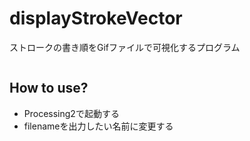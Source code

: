 
# displayStrokeVector
ストロークの書き順をGifファイルで可視化するプログラム

<div align="center">
  <img scr="https://github.com/nshhhin/displayStrokeVector/blob/master/example.gif" width="200px" height="auto">
</div>

## How to use?
- Processing2で起動する
- filenameを出力したい名前に変更する
